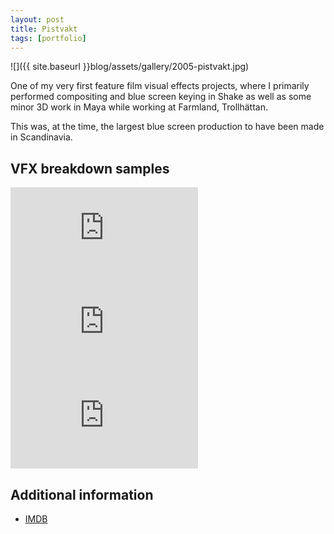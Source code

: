 ```yaml
---
layout: post
title: Pistvakt
tags: [portfolio]
---
```


![]({{ site.baseurl }}blog/assets/gallery/2005-pistvakt.jpg)

One of my very first feature film visual effects projects, where I primarily performed compositing and blue screen keying in Shake as well as some minor 3D work in Maya while working at Farmland, Trollhättan.

<!--more-->

This was, at the time, the largest blue screen production to have been made in Scandinavia.

## VFX breakdown samples

<iframe src="https://player.vimeo.com/video/1164699" frameborder="0" webkitallowfullscreen mozallowfullscreen allowfullscreen></iframe>

<iframe src="https://player.vimeo.com/video/1139497" frameborder="0" webkitallowfullscreen mozallowfullscreen allowfullscreen></iframe>

<iframe src="https://player.vimeo.com/video/1139165" frameborder="0" webkitallowfullscreen mozallowfullscreen allowfullscreen></iframe>

## Additional information

- [IMDB](http://www.imdb.com/title/tt0451160/)
